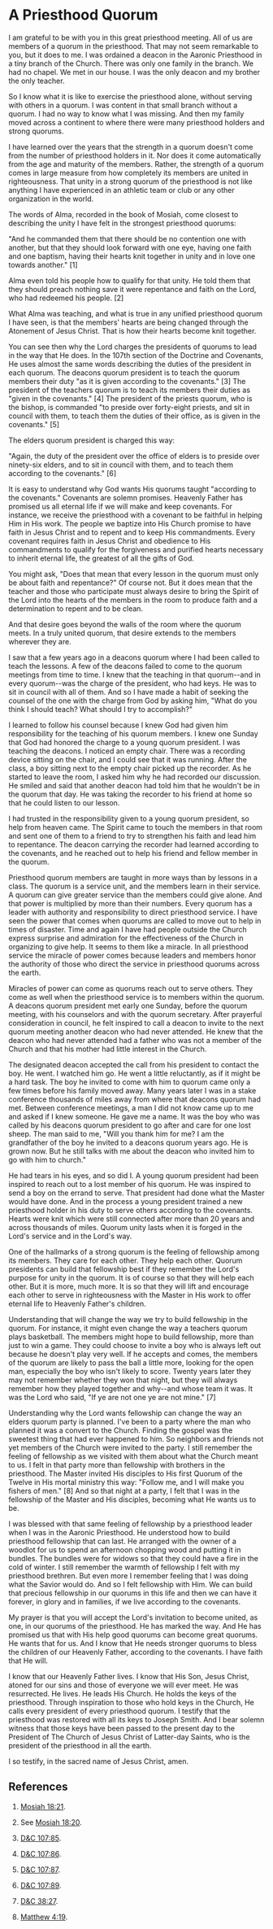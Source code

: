 # A Priesthood Quorum

I am grateful to be with you in this great priesthood meeting. All of us are
members of a quorum in the priesthood. That may not seem remarkable to you,
but it does to me. I was ordained a deacon in the Aaronic Priesthood in a tiny
branch of the Church. There was only one family in the branch. We had no
chapel. We met in our house. I was the only deacon and my brother the only
teacher.

So I know what it is like to exercise the priesthood alone, without serving
with others in a quorum. I was content in that small branch without a quorum.
I had no way to know what I was missing. And then my family moved across a
continent to where there were many priesthood holders and strong quorums.

I have learned over the years that the strength in a quorum doesn't come from
the number of priesthood holders in it. Nor does it come automatically from
the age and maturity of the members. Rather, the strength of a quorum comes in
large measure from how completely its members are united in righteousness.
That unity in a strong quorum of the priesthood is not like anything I have
experienced in an athletic team or club or any other organization in the
world.

The words of Alma, recorded in the book of Mosiah, come closest to describing
the unity I have felt in the strongest priesthood quorums:

"And he commanded them that there should be no contention one with another,
but that they should look forward with one eye, having one faith and one
baptism, having their hearts knit together in unity and in love one towards
another." [1]

Alma even told his people how to qualify for that unity. He told them that
they should preach nothing save it were repentance and faith on the Lord, who
had redeemed his people. [2]

What Alma was teaching, and what is true in any unified priesthood quorum I
have seen, is that the members' hearts are being changed through the Atonement
of Jesus Christ. That is how their hearts become knit together.

You can see then why the Lord charges the presidents of quorums to lead in the
way that He does. In the 107th section of the Doctrine and Covenants, He uses
almost the same words describing the duties of the president in each quorum.
The deacons quorum president is to teach the quorum members their duty "as it
is given according to the covenants." [3]  The president of the teachers
quorum is to teach its members their duties as "given in the covenants." [4]
The president of the priests quorum, who is the bishop, is commanded "to
preside over forty-eight priests, and sit in council with them, to teach them
the duties of their office, as is given in the covenants." [5]

The elders quorum president is charged this way:

"Again, the duty of the president over the office of elders is to preside over
ninety-six elders, and to sit in council with them, and to teach them
according to the covenants." [6]

It is easy to understand why God wants His quorums taught "according to the
covenants." Covenants are solemn promises. Heavenly Father has promised us all
eternal life if we will make and keep covenants. For instance, we receive the
priesthood with a covenant to be faithful in helping Him in His work. The
people we baptize into His Church promise to have faith in Jesus Christ and to
repent and to keep His commandments. Every covenant requires faith in Jesus
Christ and obedience to His commandments to qualify for the forgiveness and
purified hearts necessary to inherit eternal life, the greatest of all the
gifts of God.

You might ask, "Does that mean that every lesson in the quorum must only be
about faith and repentance?" Of course not. But it does mean that the teacher
and those who participate must always desire to bring the Spirit of the Lord
into the hearts of the members in the room to produce faith and a
determination to repent and to be clean.

And that desire goes beyond the walls of the room where the quorum meets. In a
truly united quorum, that desire extends to the members wherever they are.

I saw that a few years ago in a deacons quorum where I had been called to
teach the lessons. A few of the deacons failed to come to the quorum meetings
from time to time. I knew that the teaching in that quorum--and in every
quorum--was the charge of the president, who had keys. He was to sit in
council with all of them. And so I have made a habit of seeking the counsel of
the one with the charge from God by asking him, "What do you think I should
teach? What should I try to accomplish?"

I learned to follow his counsel because I knew God had given him
responsibility for the teaching of his quorum members. I knew one Sunday that
God had honored the charge to a young quorum president. I was teaching the
deacons. I noticed an empty chair. There was a recording device sitting on the
chair, and I could see that it was running. After the class, a boy sitting
next to the empty chair picked up the recorder. As he started to leave the
room, I asked him why he had recorded our discussion. He smiled and said that
another deacon had told him that he wouldn't be in the quorum that day. He was
taking the recorder to his friend at home so that he could listen to our
lesson.

I had trusted in the responsibility given to a young quorum president, so help
from heaven came. The Spirit came to touch the members in that room and sent
one of them to a friend to try to strengthen his faith and lead him to
repentance. The deacon carrying the recorder had learned according to the
covenants, and he reached out to help his friend and fellow member in the
quorum.

Priesthood quorum members are taught in more ways than by lessons in a class.
The quorum is a service unit, and the members learn in their service. A quorum
can give greater service than the members could give alone. And that power is
multiplied by more than their numbers. Every quorum has a leader with
authority and responsibility to direct priesthood service. I have seen the
power that comes when quorums are called to move out to help in times of
disaster. Time and again I have had people outside the Church express surprise
and admiration for the effectiveness of the Church in organizing to give help.
It seems to them like a miracle. In all priesthood service the miracle of
power comes because leaders and members honor the authority of those who
direct the service in priesthood quorums across the earth.

Miracles of power can come as quorums reach out to serve others. They come as
well when the priesthood service is to members within the quorum. A deacons
quorum president met early one Sunday, before the quorum meeting, with his
counselors and with the quorum secretary. After prayerful consideration in
council, he felt inspired to call a deacon to invite to the next quorum
meeting another deacon who had never attended. He knew that the deacon who had
never attended had a father who was not a member of the Church and that his
mother had little interest in the Church.

The designated deacon accepted the call from his president to contact the boy.
He went. I watched him go. He went a little reluctantly, as if it might be a
hard task. The boy he invited to come with him to quorum came only a few times
before his family moved away. Many years later I was in a stake conference
thousands of miles away from where that deacons quorum had met. Between
conference meetings, a man I did not know came up to me and asked if I knew
someone. He gave me a name. It was the boy who was called by his deacons
quorum president to go after and care for one lost sheep. The man said to me,
"Will you thank him for me? I am the grandfather of the boy he invited to a
deacons quorum years ago. He is grown now. But he still talks with me about
the deacon who invited him to go with him to church."

He had tears in his eyes, and so did I. A young quorum president had been
inspired to reach out to a lost member of his quorum. He was inspired to send
a boy on the errand to serve. That president had done what the Master would
have done. And in the process a young president trained a new priesthood
holder in his duty to serve others according to the covenants. Hearts were
knit which were still connected after more than 20 years and across thousands
of miles. Quorum unity lasts when it is forged in the Lord's service and in
the Lord's way.

One of the hallmarks of a strong quorum is the feeling of fellowship among its
members. They care for each other. They help each other. Quorum presidents can
build that fellowship best if they remember the Lord's purpose for unity in
the quorum. It is of course so that they will help each other. But it is more,
much more. It is so that they will lift and encourage each other to serve in
righteousness with the Master in His work to offer eternal life to Heavenly
Father's children.

Understanding that will change the way we try to build fellowship in the
quorum. For instance, it might even change the way a teachers quorum plays
basketball. The members might hope to build fellowship, more than just to win
a game. They could choose to invite a boy who is always left out because he
doesn't play very well. If he accepts and comes, the members of the quorum are
likely to pass the ball a little more, looking for the open man, especially
the boy who isn't likely to score. Twenty years later they may not remember
whether they won that night, but they will always remember how they played
together and why--and whose team it was. It was the Lord who said, "If ye are
not one ye are not mine." [7]

Understanding why the Lord wants fellowship can change the way an elders
quorum party is planned. I've been to a party where the man who planned it was
a convert to the Church. Finding the gospel was the sweetest thing that had
ever happened to him. So neighbors and friends not yet members of the Church
were invited to the party. I still remember the feeling of fellowship as we
visited with them about what the Church meant to us. I felt in that party more
than fellowship with brothers in the priesthood. The Master invited His
disciples to His first Quorum of the Twelve in His mortal ministry this way:
"Follow me, and I will make you fishers of men." [8]  And so that night at a
party, I felt that I was in the fellowship of the Master and His disciples,
becoming what He wants us to be.

I was blessed with that same feeling of fellowship by a priesthood leader when
I was in the Aaronic Priesthood. He understood how to build priesthood
fellowship that can last. He arranged with the owner of a woodlot for us to
spend an afternoon chopping wood and putting it in bundles. The bundles were
for widows so that they could have a fire in the cold of winter. I still
remember the warmth of fellowship I felt with my priesthood brethren. But even
more I remember feeling that I was doing what the Savior would do. And so I
felt fellowship with Him. We can build that precious fellowship in our quorums
in this life and then we can have it forever, in glory and in families, if we
live according to the covenants.

My prayer is that you will accept the Lord's invitation to become united, as
one, in our quorums of the priesthood. He has marked the way. And He has
promised us that with His help good quorums can become great quorums. He wants
that for us. And I know that He needs stronger quorums to bless the children
of our Heavenly Father, according to the covenants. I have faith that He will.

I know that our Heavenly Father lives. I know that His Son, Jesus Christ,
atoned for our sins and those of everyone we will ever meet. He was
resurrected. He lives. He leads His Church. He holds the keys of the
priesthood. Through inspiration to those who hold keys in the Church, He calls
every president of every priesthood quorum. I testify that the priesthood was
restored with all its keys to Joseph Smith. And I bear solemn witness that
those keys have been passed to the present day to the President of The Church
of Jesus Christ of Latter-day Saints, who is the president of the priesthood
in all the earth.

I so testify, in the sacred name of Jesus Christ, amen.

## References

  1.   [Mosiah 18:21](https://www.lds.org/scriptures/bofm/mosiah/18.21?lang=eng#20).

  2.  See [Mosiah 18:20](https://www.lds.org/scriptures/bofm/mosiah/18.20?lang=eng#19).

  3.   [D&amp;C 107:85](https://www.lds.org/scriptures/dc-testament/dc/107.85?lang=eng#84).

  4.   [D&amp;C 107:86](https://www.lds.org/scriptures/dc-testament/dc/107.86?lang=eng#85).

  5.   [D&amp;C 107:87](https://www.lds.org/scriptures/dc-testament/dc/107.87?lang=eng#86).

  6.   [D&amp;C 107:89](https://www.lds.org/scriptures/dc-testament/dc/107.89?lang=eng#88).

  7.   [D&amp;C 38:27](https://www.lds.org/scriptures/dc-testament/dc/38.27?lang=eng#26).

  8.   [Matthew 4:19](https://www.lds.org/scriptures/nt/matt/4.19?lang=eng#18).

